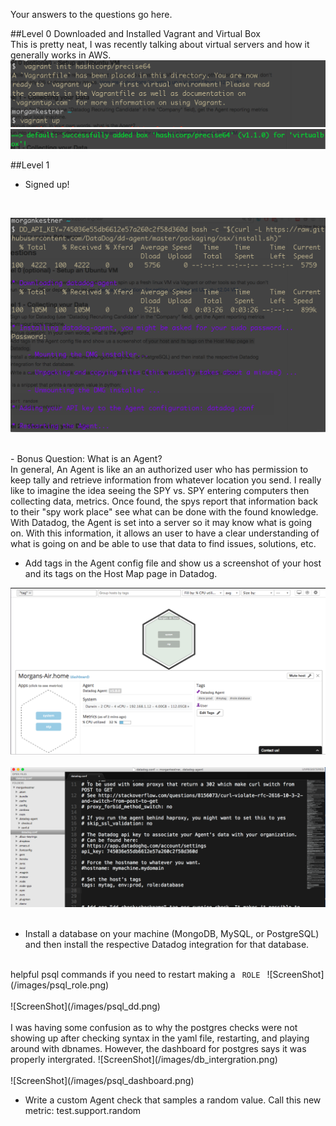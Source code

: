 Your answers to the questions go here.

##Level 0 
Downloaded and Installed  Vagrant and Virtual Box <br>
This is pretty neat, I was recently talking about virtual servers and how it generally works in AWS. 
![ScreenShot](/images/vargrant.png) <br>
![ScreenShot](/images/virtualbox.png)


##Level 1 
 - Signed up! 

<br>

![ScreenShot](/images/datadog_agent.png)

<br>
 - Bonus Question: What is an Agent? 

<br> 
 In general, An Agent is like an an authorized user who has permission to keep tally and retrieve information from whatever location you send. I really like to imagine the idea seeing the SPY vs. SPY  entering computers then collecting data, metrics. Once found, the spys report that information back to their "spy work place" see what can be done with the found knowledge. <br>
 With Datadog, the Agent is set into a server so it may know what is going on. With this information, it allows an user to have a clear understanding of what is going on and be able to use that data to find issues, solutions, etc. 
<br> 

- Add tags in the Agent config file and show us a screenshot of your host and its tags on the Host Map page in Datadog.

![ScreenShot](/images/host_map.png)
<br> 
<br>
![ScreenShot](/images/datadog_conf.png)
<br> 
<br>

 - Install a database on your machine (MongoDB, MySQL, or PostgreSQL) and then install the respective Datadog integration for that database.

<br>
helpful psql commands if you need to restart making a <code> ROLE </code>
![ScreenShot](/images/psql_role.png)
<br>
<br>
![ScreenShot](/images/psql_dd.png)
<br> 
<br>
I was having some confusion as to why the postgres checks were not showing up 
after checking syntax in the yaml file, restarting, and playing around with dbnames. However, the dashboard for postgres says it was properly intergrated.
![ScreenShot](/images/db_intergration.png)
<br> 
<br>
![ScreenShot](/images/psql_dashboard.png)

 - Write a custom Agent check that samples a random value. Call this new metric: test.support.random


    
    
    
    
